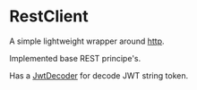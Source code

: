 # RestClient

A simple lightweight wrapper around [http](https://pub.dev/packages/http).

Implemented base REST principe's.

Has a [JwtDecoder](lib/src/jwt_utils/jwt_decoder.dart) for decode JWT string token.
